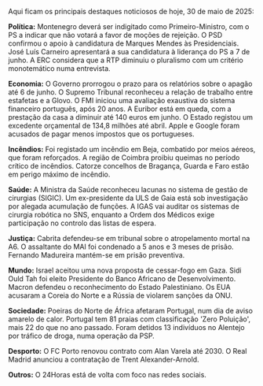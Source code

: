 Aqui ficam os principais destaques noticiosos de hoje, 30 de maio de 2025:

**Política:** Montenegro deverá ser indigitado como Primeiro-Ministro, com o PS a indicar que não votará a favor de moções de rejeição. O PSD confirmou o apoio à candidatura de Marques Mendes às Presidenciais. José Luís Carneiro apresentará a sua candidatura à liderança do PS a 7 de junho. A ERC considera que a RTP diminuiu o pluralismo com um critério monotemático numa entrevista.

**Economia:** O Governo prorrogou o prazo para os relatórios sobre o apagão até 6 de junho. O Supremo Tribunal reconheceu a relação de trabalho entre estafetas e a Glovo. O FMI iniciou uma avaliação exaustiva do sistema financeiro português, após 20 anos. A Euribor está em queda, com a prestação da casa a diminuir até 140 euros em junho. O Estado registou um excedente orçamental de 134,8 milhões até abril. Apple e Google foram acusados de pagar menos impostos que os portugueses.

**Incêndios:** Foi registado um incêndio em Beja, combatido por meios aéreos, que foram reforçados. A região de Coimbra proibiu queimas no período crítico de incêndios. Catorze concelhos de Bragança, Guarda e Faro estão em perigo máximo de incêndio.

**Saúde:** A Ministra da Saúde reconheceu lacunas no sistema de gestão de cirurgias (SIGIC). Um ex-presidente da ULS de Gaia está sob investigação por alegada acumulação de funções. A IGAS vai auditar os sistemas de cirurgia robótica no SNS, enquanto a Ordem dos Médicos exige participação no controlo das listas de espera.

**Justiça:** Cabrita defendeu-se em tribunal sobre o atropelamento mortal na A6. O assaltante do MAI foi condenado a 5 anos e 3 meses de prisão. Fernando Madureira mantém-se em prisão preventiva.

**Mundo:** Israel aceitou uma nova proposta de cessar-fogo em Gaza. Sidi Ould Tah foi eleito Presidente do Banco Africano de Desenvolvimento. Macron defendeu o reconhecimento do Estado Palestiniano. Os EUA acusaram a Coreia do Norte e a Rússia de violarem sanções da ONU.

**Sociedade:** Poeiras do Norte de África afetaram Portugal, num dia de aviso amarelo de calor. Portugal tem 81 praias com classificação 'Zero Poluição', mais 22 do que no ano passado. Foram detidos 13 indivíduos no Alentejo por tráfico de droga, numa operação da PSP.

**Desporto:** O FC Porto renovou contrato com Alan Varela até 2030. O Real Madrid anunciou a contratação de Trent Alexander-Arnold.

**Outros:** O 24Horas está de volta com foco nas redes sociais.